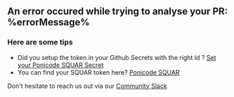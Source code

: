 ## An error occured while trying to analyse your PR: %errorMessage%

### Here are some tips
- Did you setup the token in your Github Secrets with the right Id ? [Set your Ponicode SQUAR Secret](%url%)
- You can find your SQUAR token here? [Ponicode SQUAR](https://squar.ponicode.com)

Don't hesitate to reach us out via our [Community Slack](https://join.slack.com/t/ponicode-community/shared_invite/zt-fiq4fhkg-DE~a_FkJ7xtiZxW7efyA4Q)
